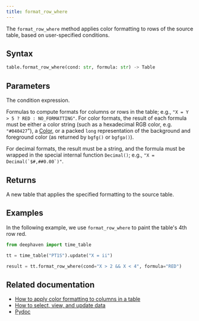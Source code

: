 ```yaml
---
title: format_row_where
---
```


The `format_row_where` method applies color formatting to rows of the source table, based on user-specified conditions.

## Syntax

```python syntax
table.format_row_where(cond: str, formula: str) -> Table
```

## Parameters

<ParamTable>
<Param name="cond" type="str">

The condition expression.

</Param>
<Param name="formula" type="str">

Formulas to compute formats for columns or rows in the table; e.g., `"X = Y > 5 ? RED : NO_FORMATTING"`.
For color formats, the result of each formula must be either a color string (such as a hexadecimal RGB color,
e.g. `"#040427`"), a [Color](/core/javadoc/io/deephaven/gui/color/Color.html), or a packed `long`
representation of the background and foreground color (as returned by `bgfg()` or `bgfga()`).

For decimal formats, the result must be a string, and the formula must be wrapped in the special internal
function `Decimal()`; e.g., ``"X = Decimal(`$#,##0.00`)"``.

</Param>
</ParamTable>

## Returns

A new table that applies the specified formatting to the source table.

## Examples

In the following example, we use `format_row_where` to paint the table's 4th row red.

```python order=result,tt
from deephaven import time_table

tt = time_table("PT1S").update("X = ii")

result = tt.format_row_where(cond="X > 2 && X < 4", formula="RED")
```

## Related documentation

- [How to apply color formatting to columns in a table](../../../how-to-guides/format-columns.md)
- [How to select, view, and update data](../../../how-to-guides/use-select-view-update.md)
- [Pydoc](/core/pydoc/code/deephaven.table.html#deephaven.table.Table.format_row_where)
